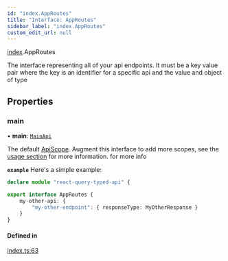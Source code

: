 ```yaml
---
id: "index.AppRoutes"
title: "Interface: AppRoutes"
sidebar_label: "index.AppRoutes"
custom_edit_url: null
---
```


[index](../modules/).AppRoutes

The interface representing all of your api endpoints.
It must be a key value pair where the key is an identifier for a specific api and the value and object of type
[](../modules/#appendpoint-4)

## Properties

### main

• **main**: [`MainApi`](.MainApi)

The default [ApiScope](../modules/#apiscope-4). Augment this interface to add more scopes, see the [usage section](/docs/usage/basic-usage) for more information. for more info

**`example`**
Here's a simple example:
```typescript
declare module "react-query-typed-api" {

export interface AppRoutes {
	my-other-api: {
		"my-other-endpoint": { responseType: MyOtherResponse }
	}
}
```

#### Defined in

[index.ts:63](https://github.com/apperside/react-query-typed-api/blob/c75dd68/src/index.ts#L63)
